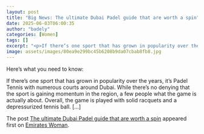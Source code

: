 ```yaml
---
layout: post
title: "Big News: The ultimate Dubai Padel guide that are worth a spin"
date: 2025-06-03T06:00:35
author: "badely"
categories: [Women]
tags: []
excerpt: "<p>If there’s one sport that has grown in popularity over the years, it’s Padel Tennis with numerous courts around Dubai. While there’s no denying tha"
image: assets/images/80ea9e299bc45b6208b9da07cbab8fb8.jpg
---
```


Here’s what you need to know: <p>If there’s one sport that has grown in popularity over the years, it’s Padel Tennis with numerous courts around Dubai. While there’s no denying that the sport is gaining momentum in the region, a few people what the game is actually about. Overall, the game is played with solid racquets and a depressurized tennis ball. [&#8230;]</p>
<p>The post <a href="https://emirateswoman.com/the-ultimate-dubai-padel-guide-that-are-worth-a-spin/" rel="nofollow">The ultimate Dubai Padel guide that are worth a spin</a> appeared first on <a href="https://emirateswoman.com" rel="nofollow">Emirates Woman</a>.</p>

